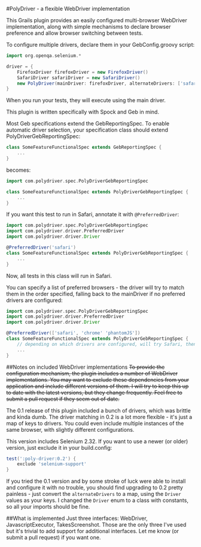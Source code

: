#PolyDriver - a flexible WebDriver implementation

This Grails plugin provides an easily configured multi-browser WebDriver implementation, along with simple mechanisms
to declare browser preference and allow browser switching between tests.

To configure multiple drivers, declare them in your GebConfig.groovy script:
```groovy
import org.openqa.selenium.*

driver = {
    FirefoxDriver firefoxDriver = new FirefoxDriver()
    SafariDriver safariDriver = new SafariDriver()
    new PolyDriver(mainDriver: firefoxDriver, alternateDrivers: ['safari' : safariDriver])
}
```

When you run your tests, they will execute using the main driver.

This plugin is written specifically with Spock and Geb in mind.

Most Geb specifications extend the GebReportingSpec. To enable automatic driver selection, your specification class
should extend PolyDriverGebReportingSpec:

```groovy
class SomeFeatureFunctionalSpec extends GebReportingSpec {
	...
}
```

becomes:
```groovy
import com.polydriver.spec.PolyDriverGebReportingSpec

class SomeFeatureFunctionalSpec extends PolyDriverGebReportingSpec {
	...
}
```

If you want this test to run in Safari, annotate it with `@PreferredDriver`:
```groovy
import com.polydriver.spec.PolyDriverGebReportingSpec
import com.polydriver.driver.PreferredDriver
import com.polydriver.driver.Driver

@PreferredDriver('safari')
class SomeFeatureFunctionalSpec extends PolyDriverGebReportingSpec {
	...
}
```

Now, all tests in this class will run in Safari.

You can specify a list of preferred browsers - the driver will try to match them in the order specified, falling back
to the mainDriver if no preferred drivers are configured:
```groovy
import com.polydriver.spec.PolyDriverGebReportingSpec
import com.polydriver.driver.PreferredDriver
import com.polydriver.driver.Driver

@PreferredDriver(['safari', 'chrome' 'phantomJS'])
class SomeFeatureFunctionalSpec extends PolyDriverGebReportingSpec {
	// depending on which drivers are configured, will try Safari, then Chrome, then PhantomJS
	...
}
```

##Notes on included WebDriver implementations
~~To provide the configuration mechanism, the plugin includes a number of WebDriver implementations. You may want to
exclude these dependencies from your application and include different versions of them.
I will try to keep this up to date with the latest versions, but they change frequently. Feel free to submit a pull
request if they seem out of date.~~

The 0.1 release of this plugin included a bunch of drivers, which was brittle and kinda dumb. The driver matching in
0.2 is a lot more flexible - it's just a map of keys to drivers. You could even include multiple instances of the same
browser, with slightly different configurations.

This version includes Selenium 2.32. If you want to use a newer (or older) version, just exclude it in your
build.config:
```groovy
test(':poly-driver:0.2') {
    exclude 'selenium-support'
}
```

If you tried the 0.1 version and by some stroke of luck were able to install and configure it with no trouble,
 you should find upgrading to 0.2 pretty painless - just convert the `alternateDrivers` to a map, using the `Driver`
 values as your keys. I changed the `Driver` enum to a class with constants, so all your imports should be fine.

##What is implemented
Just three interfaces: WebDriver, JavascriptExecutor, TakesScreenshot. Those are the only three I've used but it's
trivial to add support for additional interfaces. Let me know (or submit a pull request) if you want one.